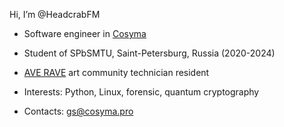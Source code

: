 Hi, I’m @HeadcrabFM
- Software engineer in [Cosyma](https://en.cosyma.pro)
- Student of SPbSMTU, Saint-Petersburg, Russia (2020-2024)
- [AVE RAVE](https://t.me/AveRaveSpace) art community technician resident
- Interests: Python, Linux, forensic, quantum cryptography 

- Contacts: gs@cosyma.pro

<!---
HeadcrabFM/HeadcrabFM is a ✨ special ✨ repository because its `README.md` (this file) appears on your GitHub profile.
You can click the Preview link to take a look at your changes.
--->
